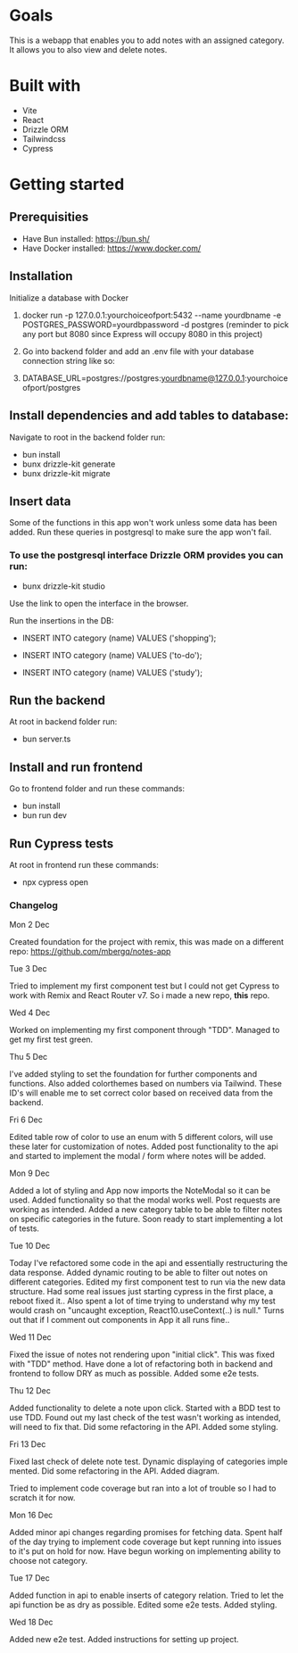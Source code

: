 # Goals

This is a webapp that enables you to add notes with an assigned category. It allows
you to also view and delete notes.

# Built with

- Vite
- React
- Drizzle ORM
- Tailwindcss
- Cypress

# Getting started

## Prerequisities

- Have Bun installed: https://bun.sh/
- Have Docker installed: https://www.docker.com/

## Installation

Initialize a database with Docker

1. docker run -p 127.0.0.1:yourchoiceofport:5432 --name yourdbname -e POSTGRES_PASSWORD=yourdbpassword -d postgres
   (reminder to pick any port but 8080 since Express will occupy 8080 in this project)

2. Go into backend folder and add an .env file with your database connection string like so:
3. DATABASE_URL=postgres://postgres:yourdbname@127.0.0.1:yourchoiceofport/postgres

## Install dependencies and add tables to database:

Navigate to root in the backend folder run:

- bun install
- bunx drizzle-kit generate
- bunx drizzle-kit migrate

## Insert data

Some of the functions in this app won't work unless some data has been added.
Run these queries in postgresql to make sure the app won't fail.

### To use the postgresql interface Drizzle ORM provides you can run:

- bunx drizzle-kit studio

Use the link to open the interface in the browser.

Run the insertions in the DB:

- INSERT INTO category (name) VALUES ('shopping');

- INSERT INTO category (name) VALUES ('to-do');

- INSERT INTO category (name) VALUES ('study');

## Run the backend

At root in backend folder run:

- bun server.ts

## Install and run frontend

Go to frontend folder and run these commands:

- bun install
- bun run dev

## Run Cypress tests

At root in frontend run these commands:

- npx cypress open

### Changelog

Mon 2 Dec

Created foundation for the project with remix, this was made on a different repo:
https://github.com/mbergq/notes-app

Tue 3 Dec

Tried to implement my first component test but I could not get Cypress to work with
Remix and React Router v7. So i made a new repo, **this** repo.

Wed 4 Dec

Worked on implementing my first component through "TDD". Managed to get my
first test green.

Thu 5 Dec

I've added styling to set the foundation for further components and functions. Also
added colorthemes based on numbers via Tailwind. These ID's will enable me to set
correct color based on received data from the backend.

Fri 6 Dec

Edited table row of color to use an enum with 5 different colors, will use these
later for customization of notes. Added post functionality to the api and started
to implement the modal / form where notes will be added.

Mon 9 Dec

Added a lot of styling and App now imports the NoteModal so it can be used. Added
functionality so that the modal works well. Post requests are working as intended.
Added a new category table to be able to filter notes on specific
categories in the future. Soon ready to start implementing a lot of tests.

Tue 10 Dec

Today I've refactored some code in the api and essentially restructuring the data response.
Added dynamic routing to be able to filter out notes on different categories. Edited
my first component test to run via the new data structure. Had some real issues just starting
cypress in the first place, a reboot fixed it.. Also spent a lot of time trying to understand
why my test would crash on "uncaught exception, React10.useContext(..) is null." Turns out
that if I comment out <Link /> components in App it all runs fine..

Wed 11 Dec

Fixed the issue of notes not rendering upon "initial click". This was fixed with "TDD" method.
Have done a lot of refactoring both in backend and frontend to follow DRY as much as possible.
Added some e2e tests.

Thu 12 Dec

Added functionality to delete a note upon click. Started with a BDD test to use TDD.
Found out my last check of the test wasn't working as intended, will need to fix that.
Did some refactoring in the API. Added some styling.

Fri 13 Dec

Fixed last check of delete note test. Dynamic displaying of categories imple
mented. Did some refactoring in the API. Added diagram.

Tried to implement code coverage but ran into a lot of trouble so I had
to scratch it for now.

Mon 16 Dec

Added minor api changes regarding promises for fetching data. Spent half of the
day trying to implement code coverage but kept running into issues to it's put on hold for now. Have begun working on implementing ability to choose not category.

Tue 17 Dec

Added function in api to enable inserts of category relation. Tried to let the api function be as dry as possible. Edited some e2e tests. Added styling.

Wed 18 Dec

Added new e2e test. Added instructions for setting up project.
